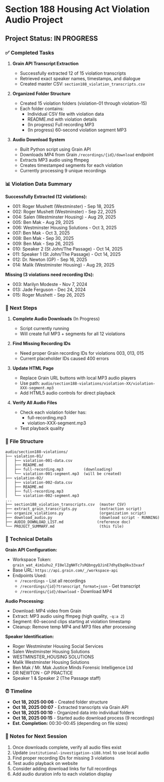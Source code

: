 # Section 188 Housing Act Violation Audio Project

## Project Status: IN PROGRESS

### ✅ Completed Tasks

1. **Grain API Transcript Extraction**
   - Successfully extracted 12 of 15 violation transcripts
   - Retrieved exact speaker names, timestamps, and dialogue
   - Created master CSV: `section188_violation_transcripts.csv`

2. **Organized Folder Structure**
   - Created 15 violation folders (violation-01 through violation-15)
   - Each folder contains:
     - Individual CSV file with violation data
     - README.md with violation details
     - (In progress) Full recording MP3
     - (In progress) 60-second violation segment MP3

3. **Audio Download System**
   - Built Python script using Grain API
   - Downloads MP4 from Grain `/recordings/{id}/download` endpoint
   - Extracts MP3 audio using ffmpeg
   - Creates timestamped segments for each violation
   - Currently processing 9 unique recordings

### 📊 Violation Data Summary

**Successfully Extracted (12 violations):**
- 001: Roger Mushett (Westminster) - Sep 18, 2025
- 002: Roger Mushett (Westminster) - Sep 22, 2025
- 004: Salen (Westminster Housing) - Aug 29, 2025
- 005: Ben Mak - Aug 29, 2025
- 006: Westminster Housing Solutions - Oct 3, 2025
- 007: Ben Mak - Oct 3, 2025
- 008: Ben Mak - Sep 30, 2025
- 009: Ben Mak - Sep 26, 2025
- 010: Speaker 2 (St John/The Passage) - Oct 14, 2025
- 011: Speaker 1 (St John/The Passage) - Oct 14, 2025
- 012: Dr. Newton (GP) - Sep 16, 2025
- 014: Malik (Westminster Housing) - Aug 29, 2025

**Missing (3 violations need recording IDs):**
- 003: Marilyn Modeste - Nov 7, 2024
- 013: Jade Ferguson - Dec 24, 2024
- 015: Roger Mushett - Sep 26, 2025

### 🎯 Next Steps

1. **Complete Audio Downloads** (In Progress)
   - Script currently running
   - Will create full MP3 + segments for all 12 violations

2. **Find Missing Recording IDs**
   - Need proper Grain recording IDs for violations 003, 013, 015
   - Current placeholder IDs caused 400 errors

3. **Update HTML Page**
   - Replace Grain URL buttons with local MP3 audio players
   - Use path: `audio/section188-violations/violation-XX/violation-XXX-segment.mp3`
   - Add HTML5 audio controls for direct playback

4. **Verify All Audio Files**
   - Check each violation folder has:
     - full-recording.mp3
     - violation-XXX-segment.mp3
   - Test playback quality

### 📁 File Structure

```
audio/section188-violations/
├── violation-01/
│   ├── violation-001-data.csv
│   ├── README.md
│   ├── full-recording.mp3         (downloading)
│   └── violation-001-segment.mp3  (will be created)
├── violation-02/
│   ├── violation-002-data.csv
│   ├── README.md
│   ├── full-recording.mp3
│   └── violation-002-segment.mp3
...
├── section188_violation_transcripts.csv  (master CSV)
├── extract_grain_transcripts.py          (extraction script)
├── organize_violations.py                (organization script)
├── download_audio.py                     (download script - RUNNING)
├── AUDIO_DOWNLOAD_LIST.md               (reference doc)
└── PROJECT_SUMMARY.md                    (this file)
```

### 🔧 Technical Details

**Grain API Configuration:**
- Workspace Token: `grain_wat_4im1uhu2_FI0elZgNHTc7sRQbngyQJinE7dhyEbqOkv33xaxf`
- Base URL: `https://api.grain.com/_/workspace-api`
- Endpoints Used:
  - `/recordings` - List all recordings
  - `/recordings/{id}?transcript_format=json` - Get transcript
  - `/recordings/{id}/download` - Download MP4

**Audio Processing:**
- Download: MP4 video from Grain
- Extract: MP3 audio using ffmpeg (high quality, `-q:a 2`)
- Segment: 60-second clips starting at violation timestamp
- Cleanup: Remove temp MP4 and MP3 files after processing

**Speaker Identification:**
- Roger Westminster Housing Social Services
- Salen Westminster Housing Solutions
- WESTMINSTER_HOUSING SOLUTIONS
- Malik Westminster Housing Solutions
- Ben Mak / Mr. Mak Justice Minds Forensic Intelligence Ltd
- DR NEWTON - GP PRACTICE
- Speaker 1 & Speaker 2 (The Passage staff)

### ⏰ Timeline

- **Oct 18, 2025 00:06** - Created folder structure
- **Oct 18, 2025 00:07** - Extracted transcripts via Grain API
- **Oct 18, 2025 00:10** - Organized data into individual folders
- **Oct 18, 2025 00:15** - Started audio download process (9 recordings)
- **Est. Completion:** 00:30-00:45 (depending on file sizes)

### 📝 Notes for Next Session

1. Once downloads complete, verify all audio files exist
2. Update `institutional-investigation-s188.html` to use local audio
3. Find proper recording IDs for missing 3 violations
4. Test audio playback on website
5. Consider adding download links for full recordings
6. Add audio duration info to each violation display
